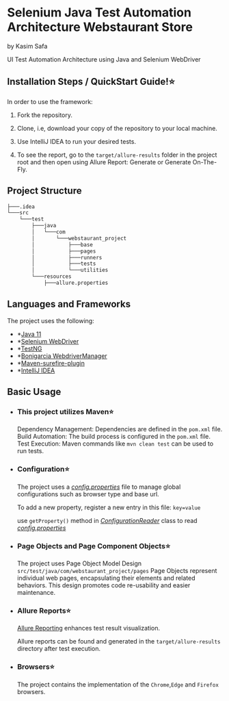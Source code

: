 # Selenium Java Test Automation Architecture Webstaurant Store
by Kasim Safa

UI Test Automation Architecture using Java and Selenium WebDriver  



## Installation Steps / QuickStart Guide!⭐

In order to use the framework:

1. Fork the repository.

2. Clone, i.e, download your copy of the repository to your local machine.

3. Use IntelliJ IDEA to run your desired tests.

4. To see the report, go to the `target/allure-results` folder in the project root and then open using Allure Report: Generate or Generate On-The-Fly.
## Project Structure
```bash
├───.idea
└───src
    └───test
        ├───java
        │   └───com
        │       └───webstaurant_project
        │           ├───base
        │           ├───pages
        │           ├───runners
        │           ├───tests
        │           └───utilities
        └───resources
            ├───allure.properties
```
## Languages and Frameworks

The project uses the following:

- *[Java 11](https://www.oracle.com/java/technologies/javase/jdk11-archive-downloads.html)
- *[Selenium WebDriver](https://mvnrepository.com/artifact/org.seleniumhq.selenium/selenium-java)
- *[TestNG](https://mvnrepository.com/artifact/org.testng/testng)
- *[Bonigarcia WebdriverManager](https://mvnrepository.com/artifact/io.github.bonigarcia/webdrivermanager)
- *[Maven-surefire-plugin](https://mvnrepository.com/artifact/org.apache.maven.plugins/maven-surefire-plugin)
- *[IntelliJ IDEA](https://www.jetbrains.com/idea/)


## Basic Usage

- ### This project utilizes Maven⭐

  Dependency Management: Dependencies are defined in the `pom.xml` file.
  Build Automation: The build process is configured in the `pom.xml` file.
  Test Execution: Maven commands like `mvn clean test` can be used to run tests.

- ### Configuration⭐
  The project uses a [*config.properties*](config.properties) file to manage global configurations such as browser type and base url.

    To add a new property, register a new entry in this file:
      ```
      key=value
      ```

  use `getProperty()` method in [*ConfigurationReader*](src/test/java/com/webstaurant_project/utilities/ConfigurationReader.java) class to read [*config.properties*](config.properties)


- ### Page Objects and Page Component Objects⭐
  The project uses Page Object Model Design
  `src/test/java/com/webstaurant_project/pages`
  Page Objects represent individual web pages, encapsulating their elements and related behaviors. This design promotes code re-usability and easier maintenance.


- ###  Allure Reports⭐

    [Allure Reporting](https://allurereport.org/docs/junit5/) enhances test result visualization.

    Allure reports can be found and generated in the `target/allure-results` directory after test execution.

    

- ### Browsers⭐
  The project contains the implementation of the `Chrome`,`Edge` and `Firefox` browsers. 





